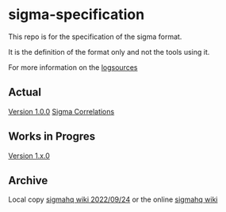 # sigma-specification

This repo is for the specification of the sigma format.

It is the definition of the format only and not the tools using it.

For more information on the [logsources](https://github.com/SigmaHQ/sigma/wiki/Log-Sources)

## Actual

[Version 1.0.0](version_1_0_0.md)
[Sigma Correlations](wip/Sigma_Correlations.md)

## Works in Progres

[Version 1.x.0](wip/version_1_x_0.md)

## Archive

Local copy [sigmahq wiki 2022/09/24](archives/wiki.md) or the online [sigmahq wiki](https://github.com/SigmaHQ/sigma/wiki/Specification)

